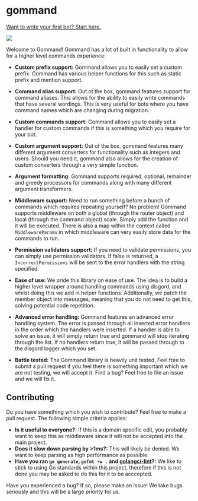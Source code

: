 # gommand

[Want to write your first bot? Start here.](./docs/writing-your-first-bot.md)

[![](https://godoc.org/github.com/auttaja/gommand?status.svg)](http://godoc.org/github.com/auttaja/gommand)

Welcome to Gommand! Gommand has a lot of built in functionality to allow for a higher level commands experience:

- **Custom prefix support:** Gommand allows you to easily set a custom prefix. Gommand has various helper functions for this such as static prefix and mention support.

- **Command alias support:** Out ot the box, gommand features support for command aliases. This allows for the ability to easily write commands that have several wordings. This is very useful for bots where you have command names which are changing during migration.

- **Custom commands support:** Gommand allows you to easily set a handler for custom commands if this is something which you require for your bot.

- **Custom argument support:** Out of the box, gommand features many different argument converters for functionality such as integers and users. Should you need it, gommand also allows for the creation of custom converters through a very simple function.

- **Argument formatting:** Gommand supports required, optional, remainder and greedy processors for commands along with many different argument transformers.

- **Middleware support:** Need to run something before a bunch of commands which requires repeating yourself? No problem! Gommand supports middleware on both a global (through the router object) and local (through the command object) scale. Simply add the function and it will be executed. There is also a map within the context called `MiddlewareParams` in which middleware can very easily store data for the commands to run.

- **Permission validators support:** If you need to validate permissions, you can simply use permission validators. If false is returned, a `IncorrectPermissions` will be sent to the error handlers with the string specified.

- **Ease of use:** We pride this library on ease of use. The idea is to build a higher level wrapper around handling commands using disgord, and whilst doing this we add in helper functions. Additionally, we patch the member object into messages, meaning that you do not need to get this, solving potential code repetition.

- **Advanced error handling:** Gommand features an advanced error handling system. The error is passed through all inserted error handlers in the order which the handlers were inserted. If a handler is able to solve an issue, it will simply return true and gommand will stop iterating through the list. If no handlers return true, it will be passed through to the disgord logger which you set.

- **Battle tested:** The Gommand library is heavily unit tested. Feel free to submit a pull request if you feel there is something important which we are not testing, we will accept it. Find a bug? Feel free to file an issue and we will fix it.

## Contributing
Do you have something which you wish to contribute? Feel free to make a pull request. The following simple criteria applies:

- **Is it useful to everyone?:** If this is a domain specific edit, you probably want to keep this as middleware since it will not be accepted into the main project.
- **Does it slow down parsing by >1ms?:** This will likely be denied. We want to keep parsing as high performance as possible.
- **Have you ran `go generate`, `gofmt -w .` and [golangci-lint](https://golangci-lint.run/usage/install/)?:** We like to stick to using Go standards within this project, therefore if this is not done you may be asked to do this for it to be acccepted.

Have you experienced a bug? If so, please make an issue! We take bugs seriously and this will be a large priority for us.

